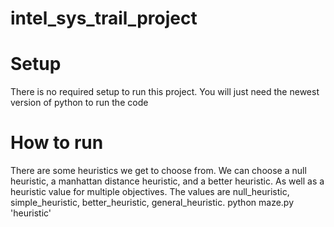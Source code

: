 # intel_sys_trail_project


# Setup
There is no required setup to run this project. You will just need the newest version of python to run the code

# How to run
There are some heuristics we get to choose from. We can choose a null heuristic, a manhattan distance heuristic, and a better heuristic. As well as a heuristic value for multiple objectives. The values are null_heuristic, simple_heuristic, better_heuristic, general_heuristic.
python maze.py 'heuristic'


